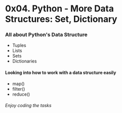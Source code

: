 # 0x04. Python - More Data Structures: Set, Dictionary
### All about Python's Data Structure
- Tuples
- Lists
- Sets
- Dictionaries

#### Looking into how to work with a data structure easily
- map()
- filter()
- reduce()

###### Enjoy coding the tasks
